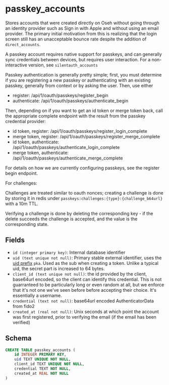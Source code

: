 # passkey_accounts

Stores accounts that were created directly on Oseh without going through an
identity provider such as Sign in with Apple and without using an email provider.
The primary initial motivation from this is realizing that the login screen
still has an unacceptable bounce rate despite the addition of `direct_accounts`.

A passkey account requires native support for passkeys, and can generally sync
credentials between devices, but requires user interaction. For a non-interactive
version, see `silentauth_accounts`

Passkey authentication is generally pretty simple; first, you must determine if you
are registering a new passkey or authenticating with an existing passkey, generally from
context or by asking the user. Then, use either

- register: /api/1/oauth/passkeys/register_begin
- authenticate: /api/1/oauth/passkeys/authenticate_begin

Then, depending on if you want to get an id token or merge token back, call the
appropriate complete endpoint with the result from the passkey credential provider:

- id token, register: /api/1/oauth/passkeys/register_login_complete
- merge token, register: /api/1/oauth/passkeys/register_merge_complete
- id token, authenticate: /api/1/oauth/passkeys/authenticate_login_complete
- merge token, authenticate: /api/1/oauth/passkeys/authenticate_merge_complete

For details on how we are currently configuring passkeys, see the register begin endpoint.

For challenges:

Challenges are treated similar to oauth nonces; creating a challenge is done by
storing it in redis under `passkeys:challenges:{type}:{challenge_b64url}` with a 10m TTL.

Verifying a challenge is done by deleting the corresponding key - if the delete
succeeds the challenge is accepted, and the value is the corresponding state.

## Fields

- `id (integer primary key)`: Internal database identifier
- `uid (text unique not null)`: Primary stable external identifier, uses
  the [uid prefix](../uid_prefixes.md) `pka`. Used as the sub when creating
  a token. Unlike a typical uid, the secret part is increased to 64 bytes.
- `client_id (text unique not null)`: the id provided by the client, base64url
  encoded, so the client can identify this credential. This is not guarranteed
  to be particularly long or even random at all, but we enforce that it's not
  one we've seen before before accepting their choice. It's essentially a
  username.
- `credential (text not null)`: base64url encoded AuthenticatorData from fido2
- `created_at (real not null)`: Unix seconds at which point the account was first
  registered, prior to verifying the email (if the email has been verified)

## Schema

```sql
CREATE TABLE passkey_accounts (
    id INTEGER PRIMARY KEY,
    uid TEXT UNIQUE NOT NULL,
    client_id TEXT UNIQUE NOT NULL,
    credential TEXT NOT NULL,
    created_at REAL NOT NULL
)
```
